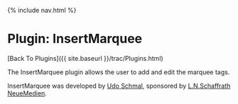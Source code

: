 {% include nav.html %}

# Plugin: InsertMarquee

[Back To Plugins]({{ site.baseurl }}/trac/Plugins.html)

The InsertMarquee plugin allows the user to add and edit the marquee tags.

InsertMarquee was developed by [Udo Schmal](http://www.schaffrath-neuemedien.de), sponsored by [L.N.Schaffrath NeueMedien](http://www.schaffrath-neuemedien.de).

